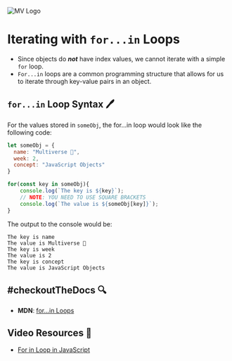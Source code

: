 ![MV Logo](../../../logo.jpg)

# Iterating with `for...in` Loops
- Since objects do ***not*** have index values, we cannot iterate with a simple `for` loop.
- `For...in` loops are a common programming structure that allows for us to iterate through key-value pairs in an object.

## `for...in` Loop Syntax 🖊

For the values stored in `someObj`, the for...in loop would look like the following code:

```javascript
let someObj = {
  name: "Multiverse 🚀",
  week: 2,
  concept: "JavaScript Objects"
}

for(const key in someObj){
    console.log(`The key is ${key}`);
    // NOTE: YOU NEED TO USE SQUARE BRACKETS
    console.log(`The value is ${someObj[key]}`);
}
```

The output to the console would be:

```shell
The key is name
The value is Multiverse 🚀
The key is week
The value is 2
The key is concept
The value is JavaScript Objects
```

## #checkoutTheDocs 🔍
- **MDN**: [for…in Loops](https://developer.mozilla.org/en-US/docs/Web/JavaScript/Reference/Statements/for...in)

## Video Resources 🎥
- [For in Loop in JavaScript](https://www.youtube.com/watch?v=-PVcUUj_ke4)